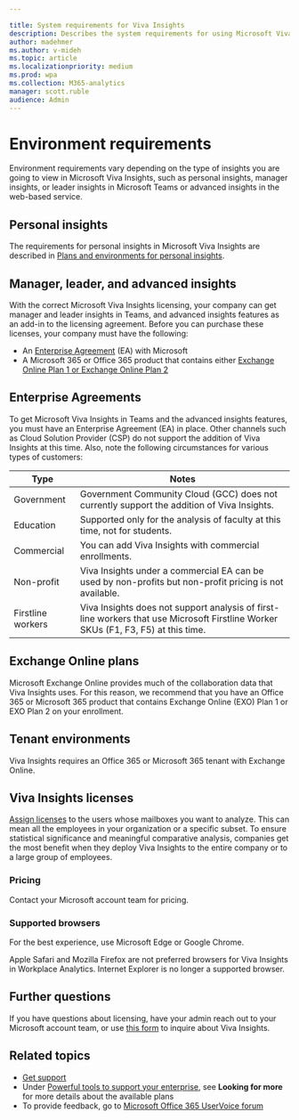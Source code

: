 ```yaml
---

title: System requirements for Viva Insights
description: Describes the system requirements for using Microsoft Viva Insights
author: madehmer
ms.author: v-mideh
ms.topic: article
ms.localizationpriority: medium 
ms.prod: wpa
ms.collection: M365-analytics
manager: scott.ruble
audience: Admin
---
```


# Environment requirements

Environment requirements vary depending on the type of insights you are going to view in Microsoft Viva Insights, such as personal insights, manager insights, or leader insights in Microsoft Teams or advanced insights in the web-based service.

## Personal insights

The requirements for personal insights in Microsoft Viva Insights are described in [Plans and environments for personal insights](../personal/overview/plans-environments.md).

## Manager, leader, and advanced insights

With the correct Microsoft Viva Insights licensing, your company can get manager and leader insights in Teams, and advanced insights features as an add-in to the licensing agreement. Before you can purchase these licenses, your company must have the following:

* An [Enterprise Agreement](#enterprise-agreements) (EA) with Microsoft
* A Microsoft 365 or Office 365 product that contains either [Exchange Online Plan 1 or Exchange Online Plan 2](#exchange-online-plans)

## Enterprise Agreements

To get Microsoft Viva Insights in Teams and the advanced insights features, you must have an Enterprise Agreement (EA) in place. Other channels such as Cloud Solution Provider (CSP) do not support the addition of Viva Insights at this time. Also, note the following circumstances for various types of customers:

|  Type  | Notes |  
| ---- | ---- |
| Government | Government Community Cloud (GCC) does not currently support the addition of Viva Insights. |
| Education | Supported only for the analysis of faculty at this time, not for students. |
| Commercial | You can add Viva Insights with commercial enrollments. |
| Non-profit | Viva Insights under a commercial EA can be used by non-profits but non-profit pricing is not available. |
| Firstline workers | Viva Insights does not support analysis of first-line workers that use Microsoft Firstline Worker SKUs (F1, F3, F5) at this time. |

## Exchange Online plans

Microsoft Exchange Online provides much of the collaboration data that Viva Insights uses. For this reason, we recommend that you have an Office 365 or Microsoft 365 product that contains Exchange Online (EXO) Plan 1 or EXO Plan 2 on your enrollment.

## Tenant environments

Viva Insights requires an Office 365 or Microsoft 365 tenant with Exchange Online.

## Viva Insights licenses

[Assign licenses](assign-licenses-to-population.md) to the users whose mailboxes you want to analyze. This can mean all the employees in your organization or a specific subset. To ensure statistical significance and meaningful comparative analysis, companies get the most benefit when they deploy Viva Insights to the entire company or to a large group of employees.

<!-- REMOVING THIS FOR NOW (19 MAY 2021). MAYBE RE-USE IN LATE 2021, DEPENDING ON SWEDEN. CHECK WITH DANNY. 
>[!Important]
>Workplace Analytics is not yet supported for users whose mailboxes are in the Microsoft 365 data center geo locations Brazil and Norway. For more details about geo locations, see [Moving core data to new Microsoft 365 data center geos](/microsoft-365/enterprise/moving-data-to-new-datacenter-geos) and [Find the Microsoft 365 data center geo location of a mailbox](/microsoft-365/enterprise/administering-exchange-online-multi-geo#find-the-geo-location-of-a-mailbox). -->

### Pricing

Contact your Microsoft account team for pricing.

### Supported browsers

For the best experience, use Microsoft Edge or Google Chrome.

Apple Safari and Mozilla Firefox are not preferred browsers for Viva Insights in Workplace Analytics. Internet Explorer is no longer a supported browser.

## Further questions

If you have questions about licensing, have your admin reach out to your Microsoft account team, or use [this form](https://www.microsoft.com/microsoft-viva/buy-insights) to inquire about Viva Insights.

## Related topics

* [Get support](../overview/getting-support.md)
* Under [Powerful tools to support your enterprise](https://www.microsoft.com/microsoft-365/business/compare-more-office-365-for-business-plans), see **Looking for more** for more details about the available plans
* To provide feedback, go to [Microsoft Office 365 UserVoice forum](https://office365.uservoice.com/)
